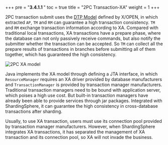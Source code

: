 +++
pre = "<b>3.4.1.1 </b>"
toc = true
title = "2PC Transaction-XA"
weight = 1
+++

2PC transaction submit uses the [DTP Model](http://pubs.opengroup.org/onlinepubs/009680699/toc.pdf) defined by X/OPEN, in which extracted `AP`, `TM` and `RM` can guarantee a high transaction consistency. `TM` and `RM` exchange transaction information according to XA. Compared with traditional local transactions, XA transactions have a prepare phase, where the database can not only passively receive commands, but also notify the submitter whether the transaction can be accepted. So `TM` can collect all the prepare results of transactions in branches before submitting all of them together, which has guaranteed the high consistency.

![2PC XA model](https://shardingsphere.apache.org/document/current/img/transaction/2pc-tansaction-modle_cn.png)

Java implements the XA model through defining a JTA interface, in which `ResourceManager` requires an XA driver provided by database manufacturers and `TransactionManager` is provided by transaction manager manufacturers. Traditional transaction managers need to be bound with application server, which poises a high use cost. But built-in transaction managers have already been able to provide services through jar packages. Integrated with ShardingSphere, it can guarantee the high consistency in cross-database transactions after sharding.

Usually, to use XA transaction, users must use its connection pool provided by transaction manager manufacturers. However, when ShardingSphere integrates XA transactions, it has separated the management of XA transaction and its connection pool, so XA will not invade the business.